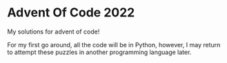 # Advent Of Code 2022
My solutions for advent of code! 

For my first go around, all the code will be in Python, however, I may return to attempt these puzzles in another programming language later. 

